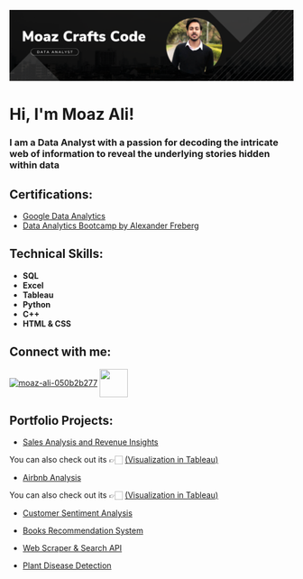 ![logo](https://github.com/MoazCraftsCode/MoazCraftsCode/blob/main/banner1.png)
<h1>Hi, I'm Moaz Ali! </h1>
<h3> I am a Data Analyst with a passion for decoding the intricate web of information to reveal the underlying stories hidden within data</h3>
<h2> Certifications:</h2>

- [Google Data Analytics](https://coursera.org/share/0e17355d2b290878f3cfd22db521ab13)
- [Data Analytics Bootcamp by Alexander Freberg](https://github.com/MoazCraftsCode/MoazCraftsCode/blob/main/Certificate.png)
<h2> Technical Skills:</h2>

- <b>SQL</b>
- <b>Excel</b>
- <b>Tableau</b>
- <b>Python</b>
- <b>C++</b>
- <b>HTML & CSS</b>
<h2> Connect with me:</h2>
<p align="left">
<a href="https://linkedin.com/in/moaz-ali-050b2b277" target="blank"><img align="center" src="https://raw.githubusercontent.com/rahuldkjain/github-profile-readme-generator/master/src/images/icons/Social/linked-in-alt.svg" alt="moaz-ali-050b2b277" height="50" width="50" /></a>
<a href="https://public.tableau.com/app/profile/moaz.ali" target="blank"><img align="center" src="https://analyticstraininghub.com/wp-content/uploads/2020/10/icon-tableau.png" height="50" width="50" /></a>
</p>


<h2> Portfolio Projects:</h2>
<!--<h3>Tableau </h3>-->

- [Sales Analysis and Revenue Insights](https://github.com/MoazCraftsCode/Sales-Analysis-and-Revenue-Insights-using-Excel-and-Tableau)

You can also check out its 👉🏻 [(Visualization in Tableau)](https://public.tableau.com/views/CompanySalesAnalysis_16897709083830/Dashboard1?:language=en-GB&:display_count=n&:origin=viz_share_link)

- [Airbnb Analysis](https://github.com/MoazCraftsCode/Airbnb-analysis-using-Tableau)

You can also check out its 👉🏻 [(Visualization in Tableau)](https://public.tableau.com/views/AirbnbAnalysis_16898504637060/Dashboard1?:language=en-US&:display_count=n&:origin=viz_share_link)

- [Customer Sentiment Analysis](https://github.com/MoazCraftsCode/Sentiment-Analysis-and-Brand-Perception-in-Python-using-NLP)

- [Books Recommendation System](https://github.com/MoazCraftsCode/Books-Recommendation-System-in-Python-using-Machine-Learning)

- [Web Scraper & Search API](https://github.com/MoazCraftsCode/Web-Scraper-and-Search-API-using-Python)

- [Plant Disease Detection](https://github.com/MoazCraftsCode/Plant-Disease-Detection-using-opencv)
  
<!--
**joshmadakor1/joshmadakor1** is a ✨ _special_ ✨ repository because its `README.md` (this file) appears on your GitHub profile.

Here are some ideas to get you started:

- 🔭 I’m currently working on ...
- 🌱 I’m currently learning ...
- 👯 I’m looking to collaborate on ...
- 🤔 I’m looking for help with ...
- 💬 Ask me about ...
- 📫 How to reach me: ...
- 😄 Pronouns: ...
- ⚡ Fun fact: ...
-->
